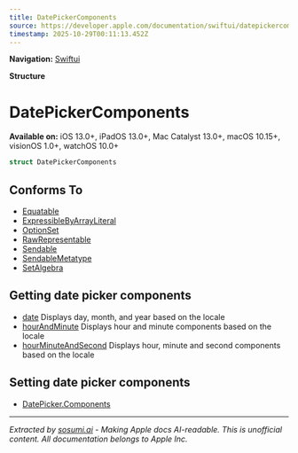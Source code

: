 ```yaml
---
title: DatePickerComponents
source: https://developer.apple.com/documentation/swiftui/datepickercomponents
timestamp: 2025-10-29T00:11:13.452Z
---
```


**Navigation:** [Swiftui](/documentation/swiftui)

**Structure**

# DatePickerComponents

**Available on:** iOS 13.0+, iPadOS 13.0+, Mac Catalyst 13.0+, macOS 10.15+, visionOS 1.0+, watchOS 10.0+

```swift
struct DatePickerComponents
```

## Conforms To

- [Equatable](/documentation/Swift/Equatable)
- [ExpressibleByArrayLiteral](/documentation/Swift/ExpressibleByArrayLiteral)
- [OptionSet](/documentation/Swift/OptionSet)
- [RawRepresentable](/documentation/Swift/RawRepresentable)
- [Sendable](/documentation/Swift/Sendable)
- [SendableMetatype](/documentation/Swift/SendableMetatype)
- [SetAlgebra](/documentation/Swift/SetAlgebra)

## Getting date picker components

- [date](/documentation/swiftui/datepickercomponents/date) Displays day, month, and year based on the locale
- [hourAndMinute](/documentation/swiftui/datepickercomponents/hourandminute) Displays hour and minute components based on the locale
- [hourMinuteAndSecond](/documentation/swiftui/datepickercomponents/hourminuteandsecond) Displays hour, minute and second components based on the locale

## Setting date picker components

- [DatePicker.Components](/documentation/swiftui/datepicker/components)

---

*Extracted by [sosumi.ai](https://sosumi.ai) - Making Apple docs AI-readable.*
*This is unofficial content. All documentation belongs to Apple Inc.*
